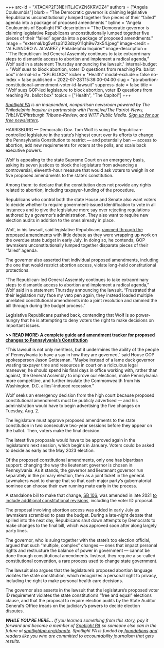 +++
arc-id = "XTAOXP2F3NEHTLJCVZN6KRVDZ4"
authors = ["Angela Couloumbis"]
blurb = "The Democratic governor is claiming legislative Republicans unconstitutionally lumped together five pieces of their “failed” agenda into a package of proposed amendments."
byline = "Angela Couloumbis of Spotlight PA"
description = "The Democratic governor is claiming legislative Republicans unconstitutionally lumped together five pieces of their “failed” agenda into a package of proposed amendments."
image = "external/bg5wfsp3123dzy011qh9w7zk54.jpeg"
image-credit = "ALEJANDRO A. ALVAREZ / Philadelphia Inquirer"
image-description = "“The Republican-led General Assembly continues to take extraordinary steps to dismantle access to abortion and implement a radical agenda,” Wolf said in a statement Thursday announcing the lawsuit."
internal-budget = "Wolf sues to block abortion, voter ID questions from reaching Pa. ballot box"
internal-id = "SPLBLOCK"
kicker = "Health"
modal-exclude = false
no-index = false
published = 2022-07-28T15:36:00-04:00
slug = "pa-abortion-constitutional-amendment-voter-id-lawsuit"
suppress-date = false
title = "Wolf sues GOP-led legislature to block abortion, voter ID questions from reaching Pa. ballot box"
topics = ["Health", "The Capitol"]
+++

<a href="https://www.spotlightpa.org/"><i>Spotlight PA</i></a><i> is an independent, nonpartisan newsroom powered by The Philadelphia Inquirer in partnership with PennLive/The Patriot-News, TribLIVE/Pittsburgh Tribune-Review, and WITF Public Media. </i><a href="https://www.spotlightpa.org/newsletters"><i>Sign up for our free newsletters</i></a><i>.</i>

HARRISBURG — Democratic Gov. Tom Wolf is suing the Republican-controlled legislature in the state’s highest court over its efforts to change the Pennsylvania Constitution to restrict — and potentially ban — access to abortion, add new requirements for voters at the polls, and scale back executive powers.

Wolf is appealing to the state Supreme Court on an emergency basis, asking its seven justices to block the legislature from advancing a controversial, eleventh-hour measure that would ask voters to weigh in on five proposed amendments to the state’s constitution.

Among them: to declare that the constitution does not provide any rights related to abortion, including taxpayer-funding of the procedure.

<script src="https://www.spotlightpa.org/embed.js" async></script><div data-spl-embed-version="1" data-spl-src="https://www.spotlightpa.org/embeds/newsletter/"></div>

Republicans who control both the state House and Senate also want voters to decide whether to require government-issued identification to vote in all instances and to give the legislature more say over rejecting regulations authored by a governor’s administration. They also want to require new election audits in addition to the ones already in place.

Wolf, in his lawsuit, said legislative Republicans <a href="https://www.spotlightpa.org/news/2022/07/pa-abortion-restrictions-constitutional-amendment-voter-id/">rammed through the proposed amendments</a> with little debate as they were wrapping up work on the overdue state budget in early July. In doing so, he contends, GOP lawmakers unconstitutionally lumped together disparate pieces of their “failed” agenda.

The governor also asserted that individual proposed amendments, including the one that would restrict abortion access, violate long-held constitutional protections.

“The Republican-led General Assembly continues to take extraordinary steps to dismantle access to abortion and implement a radical agenda,” Wolf said in a statement Thursday announcing the lawsuit. “Frustrated that their legislation may face my veto pen again, they instead loaded multiple unrelated constitutional amendments into a joint resolution and rammed the bill through during the budget process.”

Legislative Republicans pushed back, contending that Wolf is so power-hungry that he is attempting to deny voters the right to make decisions on important issues.

<b>&gt;&gt; READ MORE:</b><a href="https://www.spotlightpa.org/news/2022/01/pennsylvania-constitution-amendments-tracker-complete-guide/"><b> A complete guide and amendment tracker for proposed changes to Pennsylvania’s Constitution</b></a>

“This lawsuit is not only meritless, but it undermines the ability of the people of Pennsylvania to have a say in how they are governed,” said House GOP spokesperson Jason Gottesman. “Maybe instead of a lame duck governor wasting taxpayer time and resources in court on a ridiculous legal maneuver, he should spend his final days in office working with, rather than against, the General Assembly to improve our elections, make Pennsylvania more competitive, and further insulate the Commonwealth from his Washington, D.C. allies’-induced recession.”

Wolf seeks an emergency decision from the high court because proposed constitutional amendments must be publicly advertised — and his administration would have to begin advertising the five changes on Tuesday, Aug. 2.

The legislature must approve proposed amendments to the state constitution in two consecutive two-year sessions before they appear on the ballot. Then, voters make the final decision.

The latest five proposals would have to be approved again in the legislature’s next session, which begins in January. Voters could be asked to decide as early as the May 2023 election.

Of the proposed constitutional amendments, only one has bipartisan support: changing the way the lieutenant governor is chosen in Pennsylvania. As it stands, the governor and lieutenant governor run separately in the primary election, then as a joint ticket in the general. Lawmakers want to change that so that each major party’s gubernatorial nominee can choose their own running mate early in the process.

A standalone bill to make that change, <a href="https://www.legis.state.pa.us/cfdocs/legis/PN/Public/btCheck.cfm?txtType=PDF&sessYr=2021&sessInd=0&billBody=S&billTyp=B&billNbr=0106&pn=1857">SB 106</a>, was amended in late 2021 <a href="https://www.spotlightpa.org/news/2022/01/pennsylvania-constitutional-amendments-voters-id-regulations/">to include additional constitutional revisions</a>, including the voter ID proposal.

<script src="https://www.spotlightpa.org/embed.js" async></script><div data-spl-embed-version="1" data-spl-src="https://www.spotlightpa.org/embeds/donate/"></div>

The proposal involving abortion access was added in early July as lawmakers scrambled to pass the budget. During a late-night debate that spilled into the next day, Republicans shut down attempts by Democrats to make changes to the final bill, which was approved soon after along largely party lines.

The governor, who is suing together with the state’s top election official, argued that such “multiple, complex” changes — ones that impact personal rights and restructure the balance of power in government — cannot be done through constitutional amendments. Instead, they require a so-called constitutional convention, a rare process used to change state government.

The lawsuit also argues that the legislature’s proposed abortion language violates the state constitution, which recognizes a personal right to privacy, including the right to make personal health care decisions.

The governor also asserts in the lawsuit that the legislature’s proposed voter ID requirement violates the state constitution’s “free and equal” elections clause, and that the proposal to require election audits by the State Auditor General’s Office treads on the judiciary’s powers to decide election disputes.

<i><b>WHILE YOU’RE HERE...</b></i><i> If you learned something from this story, pay it forward and become a member of </i><a href="https://www.spotlightpa.org/"><i>Spotlight PA</i></a><i> so someone else can in the future at </i><a href="http://spotlightpa.org/donate"><i>spotlightpa.org/donate</i></a><i>. Spotlight PA is funded by</i><a href="https://www.spotlightpa.org/support"><i> foundations</i></a><i> </i><a href="https://www.spotlightpa.org/support"><i>and readers like you</i></a><i> who are committed to accountability journalism that gets results.</i>
